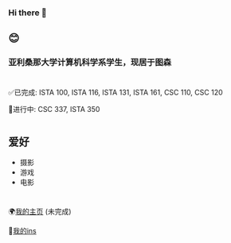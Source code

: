 ### Hi there 👋

## 😊

### 亚利桑那大学计算机科学系学生，现居于图森

#

✅已完成: ISTA 100, ISTA 116, ISTA 131, ISTA 161, CSC 110, CSC 120

📖进行中: CSC 337, ISTA 350

#
## 爱好

* 摄影
* 游戏
* 电影

#

🌍[我的主页](https://zlayuan.com) (未完成)

🌇[我的ins](https://www.instagram.com/zlayuan/)



